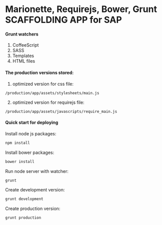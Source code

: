 # Marionette, Requirejs, Bower, Grunt SCAFFOLDING APP for SAP


#### Grunt watchers
1. CoffeeScript
2. SASS
3. Templates
4. HTML files

#### The production versions stored:
1. optimized version for css file:
```http
/production/app/assets/stylesheets/main.js
```
2. optimized version for requirejs file:
```http
/production/app/assets/javascripts/require_main.js
```

#### Quick start for deploying

Install node js packages:

```bash
npm install
```

Install bower packages:
```bash
bower install
```

Run node server with watcher:
```bash
grunt
```

Create development version:
```bash
grunt development
```

Create production version:
```bash
grunt production
```
